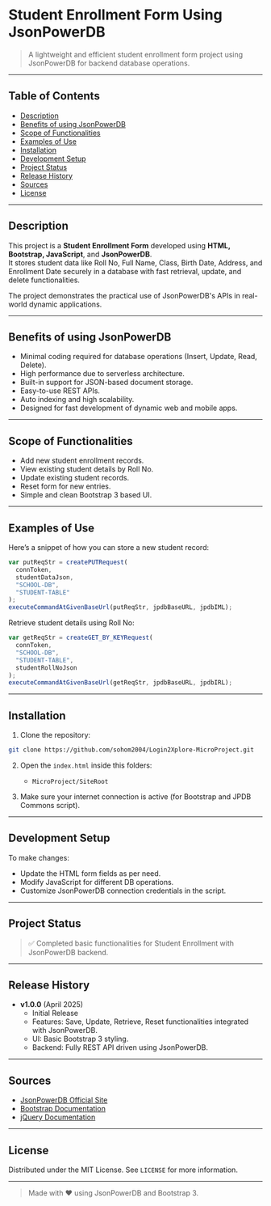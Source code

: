 
# Student Enrollment Form Using JsonPowerDB

> A lightweight and efficient student enrollment form project using JsonPowerDB for backend database operations.
> 
---

## Table of Contents

- [Description](#description)
- [Benefits of using JsonPowerDB](#benefits-of-using-jsonpowerdb)
- [Scope of Functionalities](#scope-of-functionalities)
- [Examples of Use](#examples-of-use)
- [Installation](#installation)
- [Development Setup](#development-setup)
- [Project Status](#project-status)
- [Release History](#release-history)
- [Sources](#sources)
- [License](#license)

---

## Description

This project is a **Student Enrollment Form** developed using **HTML, Bootstrap, JavaScript**, and **JsonPowerDB**.  
It stores student data like Roll No, Full Name, Class, Birth Date, Address, and Enrollment Date securely in a database with fast retrieval, update, and delete functionalities.

The project demonstrates the practical use of JsonPowerDB's APIs in real-world dynamic applications.

---

## Benefits of using JsonPowerDB

- Minimal coding required for database operations (Insert, Update, Read, Delete).
- High performance due to serverless architecture.
- Built-in support for JSON-based document storage.
- Easy-to-use REST APIs.
- Auto indexing and high scalability.
- Designed for fast development of dynamic web and mobile apps.

---

## Scope of Functionalities

- Add new student enrollment records.
- View existing student details by Roll No.
- Update existing student records.
- Reset form for new entries.
- Simple and clean Bootstrap 3 based UI.

---

## Examples of Use

Here’s a snippet of how you can store a new student record:

```javascript
var putReqStr = createPUTRequest(
  connToken,
  studentDataJson,
  "SCHOOL-DB",
  "STUDENT-TABLE"
);
executeCommandAtGivenBaseUrl(putReqStr, jpdbBaseURL, jpdbIML);
```

Retrieve student details using Roll No:

```javascript
var getReqStr = createGET_BY_KEYRequest(
  connToken,
  "SCHOOL-DB",
  "STUDENT-TABLE",
  studentRollNoJson
);
executeCommandAtGivenBaseUrl(getReqStr, jpdbBaseURL, jpdbIRL);
```

---

## Installation

1. Clone the repository:
```bash
git clone https://github.com/sohom2004/Login2Xplore-MicroProject.git
```
2. Open the `index.html` inside this folders:
   - `MicroProject/SiteRoot`

3. Make sure your internet connection is active (for Bootstrap and JPDB Commons script).

---

## Development Setup

To make changes:

- Update the HTML form fields as per need.
- Modify JavaScript for different DB operations.
- Customize JsonPowerDB connection credentials in the script.

---

## Project Status

> ✅ Completed basic functionalities for Student Enrollment with JsonPowerDB backend.  

---

## Release History

- **v1.0.0** (April 2025)
    - Initial Release
    - Features: Save, Update, Retrieve, Reset functionalities integrated with JsonPowerDB.
    - UI: Basic Bootstrap 3 styling.
    - Backend: Fully REST API driven using JsonPowerDB.

---

## Sources

- [JsonPowerDB Official Site](https://login2explore.com/)
- [Bootstrap Documentation](https://getbootstrap.com/)
- [jQuery Documentation](https://api.jquery.com/)

---

## License

Distributed under the MIT License. See `LICENSE` for more information.

---

> Made with ❤️ using JsonPowerDB and Bootstrap 3.
